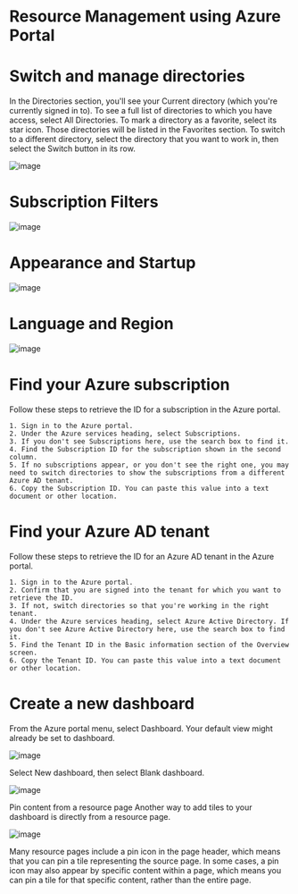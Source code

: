 <h1>Resource Management using Azure Portal</h1>

# Switch and manage directories

In the Directories section, you'll see your Current directory (which you're currently signed in to).
To see a full list of directories to which you have access, select All Directories.
To mark a directory as a favorite, select its star icon. Those directories will be listed in the Favorites section.
To switch to a different directory, select the directory that you want to work in, then select the Switch button in its row.

![image](https://user-images.githubusercontent.com/11691661/179697058-b10636ac-ce1b-4e34-b8fb-53783e60685f.png)

# Subscription Filters
![image](https://user-images.githubusercontent.com/11691661/179697296-7051c167-de04-463c-9434-5eda08615846.png)

# Appearance and Startup
![image](https://user-images.githubusercontent.com/11691661/179697383-75e4f1f5-f37d-426b-af44-11326cb4ef39.png)

# Language and Region
![image](https://user-images.githubusercontent.com/11691661/179697533-80e0b861-00df-4f17-9529-e449c4864ff3.png)

# Find your Azure subscription
Follow these steps to retrieve the ID for a subscription in the Azure portal.

```
1. Sign in to the Azure portal.
2. Under the Azure services heading, select Subscriptions. 
3. If you don't see Subscriptions here, use the search box to find it.
4. Find the Subscription ID for the subscription shown in the second column. 
5. If no subscriptions appear, or you don't see the right one, you may need to switch directories to show the subscriptions from a different Azure AD tenant.
6. Copy the Subscription ID. You can paste this value into a text document or other location.
```

# Find your Azure AD tenant
Follow these steps to retrieve the ID for an Azure AD tenant in the Azure portal.

```
1. Sign in to the Azure portal.
2. Confirm that you are signed into the tenant for which you want to retrieve the ID. 
3. If not, switch directories so that you're working in the right tenant.
4. Under the Azure services heading, select Azure Active Directory. If you don't see Azure Active Directory here, use the search box to find it.
5. Find the Tenant ID in the Basic information section of the Overview screen.
6. Copy the Tenant ID. You can paste this value into a text document or other location.
```

# Create a new dashboard

From the Azure portal menu, select Dashboard. Your default view might already be set to dashboard.

![image](https://user-images.githubusercontent.com/11691661/179698418-38632585-7315-44d3-b9b7-bbc49496433e.png)

Select New dashboard, then select Blank dashboard.

![image](https://user-images.githubusercontent.com/11691661/179698451-6db561f4-10ab-4c9f-ab05-a8b45949253e.png)

Pin content from a resource page
Another way to add tiles to your dashboard is directly from a resource page.

![image](https://user-images.githubusercontent.com/11691661/179698644-6b27199e-47c1-4037-a428-0155777377a0.png)

Many resource pages include a pin icon in the page header, which means that you can pin a tile representing the source page. In some cases, a pin icon may also appear by specific content within a page, which means you can pin a tile for that specific content, rather than the entire page.

